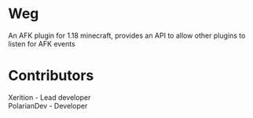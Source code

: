 # Weg
An AFK plugin for 1.18 minecraft, provides an API to allow other plugins to listen for AFK events

# Contributors
Xerition - Lead developer <BR>
PolarianDev - Developer
